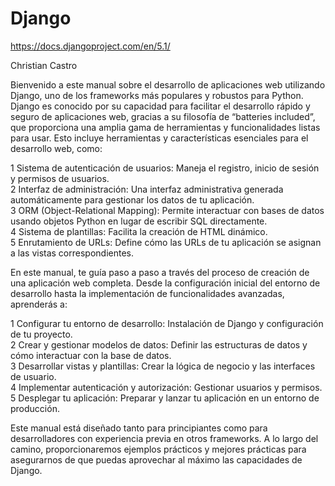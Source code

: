 # Django

https://docs.djangoproject.com/en/5.1/

Christian Castro

Bienvenido a este manual sobre el desarrollo de aplicaciones web utilizando Django, uno de los frameworks más populares y robustos para Python. Django es conocido por su capacidad para facilitar el desarrollo rápido y seguro de aplicaciones web, gracias a su filosofía de “batteries included”, que proporciona una amplia gama de herramientas y funcionalidades listas para usar. Esto incluye herramientas y características esenciales para el desarrollo web, como:

1 Sistema de autenticación de usuarios: Maneja el registro, inicio de sesión y permisos de usuarios.\
2 Interfaz de administración: Una interfaz administrativa generada automáticamente para gestionar los datos de tu aplicación.\
3 ORM (Object-Relational Mapping): Permite interactuar con bases de datos usando objetos Python en lugar de escribir SQL directamente.\
4 Sistema de plantillas: Facilita la creación de HTML dinámico.\
5 Enrutamiento de URLs: Define cómo las URLs de tu aplicación se asignan a las vistas correspondientes.

En este manual, te guía paso a paso a través del proceso de creación de una aplicación web completa. Desde la configuración inicial del entorno de desarrollo hasta la implementación de funcionalidades avanzadas, aprenderás a:

1 Configurar tu entorno de desarrollo: Instalación de Django y configuración de tu proyecto.\
2 Crear y gestionar modelos de datos: Definir las estructuras de datos y cómo interactuar con la base de datos.\
3 Desarrollar vistas y plantillas: Crear la lógica de negocio y las interfaces de usuario.\
4 Implementar autenticación y autorización: Gestionar usuarios y permisos.\
5 Desplegar tu aplicación: Preparar y lanzar tu aplicación en un entorno de producción.

Este manual está diseñado tanto para principiantes como para desarrolladores con experiencia previa en otros frameworks. A lo largo del camino, proporcionaremos ejemplos prácticos y mejores prácticas para asegurarnos de que puedas aprovechar al máximo las capacidades de Django.




































